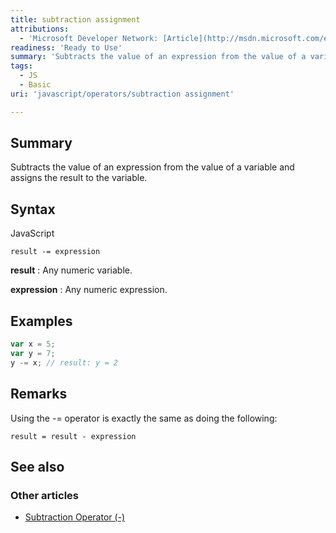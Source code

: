 ```yaml
---
title: subtraction assignment
attributions:
  - 'Microsoft Developer Network: [Article](http://msdn.microsoft.com/en-us/library/ie/dtx39exz(v=vs.94).aspx)'
readiness: 'Ready to Use'
summary: 'Subtracts the value of an expression from the value of a variable and assigns the result to the variable.'
tags:
  - JS
  - Basic
uri: 'javascript/operators/subtraction assignment'

---
```

## Summary

Subtracts the value of an expression from the value of a variable and assigns the result to the variable.

## Syntax

<span class="language">JavaScript</span>

    result -= expression

**result**
:   Any numeric variable.

**expression**
:   Any numeric expression.

## Examples

``` js
var x = 5;
var y = 7;
y -= x; // result: y = 2
```

## Remarks

Using the -= operator is exactly the same as doing the following:

    result = result - expression

## See also

### Other articles

-   [Subtraction Operator (-)](/javascript/operators/subtraction)

